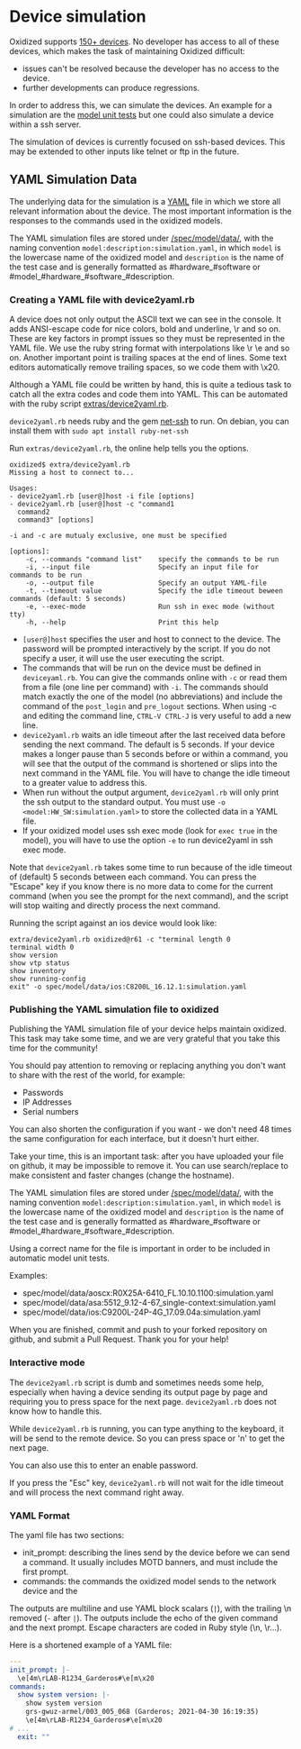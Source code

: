 # Device simulation
Oxidized supports [150+ devices](/docs/Supported-OS-Types.md).
No developer has access to all of these devices, which makes the task of
maintaining Oxidized difficult:

- issues can't be resolved because the developer has no access to the device.
- further developments can produce regressions.

In order to address this, we can simulate the devices. An example for a
simulation are the [model unit tests](/spec/model) but one could also simulate
a device within a ssh server.

The simulation of devices is currently focused on ssh-based devices. This may
be extended to other inputs like telnet or ftp in the future.

## YAML Simulation Data
The underlying data for the simulation is a [YAML](https://yaml.org/) file in
which we store all relevant information about the device. The most important
information is the responses to the commands used in the oxidized models.

The YAML simulation files are stored under
[/spec/model/data/](/spec/model/data/), with the naming convention
`model:description:simulation.yaml`, in which `model` is the lowercase name
of the oxidized model and `description` is the name of the test case and is
generally formatted as #hardware_#software or
#model_#hardware_#software_#description.

### Creating a YAML file with device2yaml.rb
A device does not only output the ASCII text we can see in the console.
It adds ANSI-escape code for nice colors, bold and underline, \r and so on.
These are key factors in prompt issues so they must be represented in the YAML
file. We use the ruby string format with interpolations like \r \e and so on.
Another important point is trailing spaces at the end of lines. Some text
editors automatically remove trailing spaces, so we code them with \x20.

Although a YAML file could be written by hand, this is quite a tedious task to
catch all the extra codes and code them into YAML. This can be
automated with the ruby script
[extras/device2yaml.rb](/extras/device2yaml.rb).

`device2yaml.rb` needs ruby and the gem
[net-ssh](https://rubygems.org/gems/net-ssh/) to run. On debian, you can install
them with `sudo apt install ruby-net-ssh`

Run `extras/device2yaml.rb`, the online help tells you the options.
```
oxidized$ extra/device2yaml.rb
Missing a host to connect to...

Usages:
- device2yaml.rb [user@]host -i file [options]
- device2yaml.rb [user@]host -c "command1
  command2
  command3" [options]

-i and -c are mutualy exclusive, one must be specified

[options]:
    -c, --commands "command list"    specify the commands to be run
    -i, --input file                 Specify an input file for commands to be run
    -o, --output file                Specify an output YAML-file
    -t, --timeout value              Specify the idle timeout beween commands (default: 5 seconds)
    -e, --exec-mode                  Run ssh in exec mode (without tty)
    -h, --help                       Print this help
```

- `[user@]host` specifies the user and host to connect to the device. The
password will be prompted interactively by the script. If you do not specify a
user, it will use the user executing the script.
- The commands that will be run on the device must be defined
in `deviceyaml.rb`. You can give the commands online with `-c` or read them
from a file (one line per command) with `-i`. The commands should match exactly
the one of the model (no abbreviations) and include the command of the
`post_login` and `pre_logout` sections. When using -c and editing the command
line, `CTRL-V CTRL-J` is very useful to add a new line.
- `device2yaml.rb` waits an idle timeout after the last received data before
sending the next command. The default is 5 seconds. If your device makes a
longer pause than 5 seconds before or within a command, you will see that the
output of the command is shortened or slips into the next command in the YAML
file. You will have to change the idle timeout to a greater value to address
this.
- When run without the output argument, `device2yaml.rb` will only print the ssh
output to the standard output. You must use `-o <model:HW_SW:simulation.yaml>`
to store the collected data in a YAML file.
- If your oxidized model uses ssh exec mode (look for `exec true` in the model),
you will have to use the option `-e` to run device2yaml in ssh exec mode.

Note that `device2yaml.rb` takes some time to run because of the idle
timeout of (default) 5 seconds between each command. You can press the "Escape"
key if you know there is no more data to come for the current command (when you
see the prompt for the next command), and the script will stop waiting and
directly process the next command.

Running the script against an ios device would look like:
```shell
extra/device2yaml.rb oxidized@r61 -c "terminal length 0
terminal width 0
show version
show vtp status
show inventory
show running-config
exit" -o spec/model/data/ios:C8200L_16.12.1:simulation.yaml
```

### Publishing the YAML simulation file to oxidized
Publishing the YAML simulation file of your device helps maintain oxidized.
This task may take some time, and we are very grateful that you take this time
for the community!

You should pay attention to removing or replacing anything you don't want to
share with the rest of the world, for example:

- Passwords
- IP Addresses
- Serial numbers

You can also shorten the configuration if you want - we don't need 48 times the
same configuration for each interface, but it doesn't hurt either.

Take your time, this is an important task: after you have
uploaded your file on github, it may be impossible to remove it. You can use
search/replace to make consistent and faster changes (change the hostname).

The YAML simulation files are stored under
[/spec/model/data/](/spec/model/data/), with the naming convention
`model:description:simulation.yaml`, in which `model` is the lowercase name
of the oxidized model and `description` is the name of the test case and is
generally formatted as #hardware_#software or
#model_#hardware_#software_#description.

Using a correct name for the file is important in order to be included in
automatic model unit tests.

Examples:

- spec/model/data/aoscx:R0X25A-6410_FL.10.10.1100:simulation.yaml
- spec/model/data/asa:5512_9.12-4-67_single-context:simulation.yaml
- spec/model/data/ios:C9200L-24P-4G_17.09.04a:simulation.yaml


When you are finished, commit and push to your forked repository on github, and
submit a Pull Request. Thank you for your help!

### Interactive mode
The `device2yaml.rb` script is dumb and sometimes needs some help, especially
when having a device sending its output page by page and requiring you to press
space for the next page. `device2yaml.rb` does not know how to handle this.

While `device2yaml.rb` is running, you can type anything to the keyboard, it
will be send to the remote device. So you can press space or 'n' to get the
next page.

You can also use this to enter an enable password.

If you press the "Esc" key, `device2yaml.rb` will not wait for the idle timeout
and will process the next command right away.

### YAML Format
The yaml file has two sections:
- init_prompt: describing the lines send by the device before we can send a
command. It usually includes MOTD banners, and must include the first prompt.
- commands: the commands the oxidized model sends to the network device and the

The outputs are multiline and use YAML block scalars (`|`), with the trailing \n
removed (`-` after `|`). The outputs include the echo of the given command and
the next prompt. Escape characters are coded in Ruby style (\n, \r...).

Here is a shortened example of a YAML file:
```yaml
---
init_prompt: |-
  \e[4m\rLAB-R1234_Garderos#\e[m\x20
commands:
  show system version: |-
    show system version
    grs-gwuz-armel/003_005_068 (Garderos; 2021-04-30 16:19:35)
    \e[4m\rLAB-R1234_Garderos#\e[m\x20
# ...
  exit: ""
```


